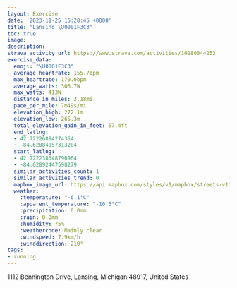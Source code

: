 ```yaml
---
layout: Exercise
date: '2023-11-25 15:28:45 +0000'
title: "Lansing \U0001F3C3"
toc: true
image:
description:
strava_activity_url: https://www.strava.com/activities/10280044253
exercise_data:
  emoji: "\U0001F3C3"
  average_heartrate: 155.7bpm
  max_heartrate: 170.0bpm
  average_watts: 306.7W
  max_watts: 413W
  distance_in_miles: 3.18mi
  pace_per_mile: 7m49s/mi
  elevation_high: 272.1m
  elevation_low: 265.3m
  total_elevation_gain_in_feet: 57.4ft
  end_latlng:
  - 42.72226894274354
  - -84.62884057313204
  start_latlng:
  - 42.722238348796964
  - -84.62892447598279
  similar_activities_count: 1
  similar_activities_trend: 0
  mapbox_image_url: https://api.mapbox.com/styles/v1/mapbox/streets-v11/static/path-5+787af2-1.0(czvcGv%7DocOt%40Ca%40C%7BEBc%40%40_%40F%5DN_%40VkApAyAhAIPAJFZj%40p%40p%40h%40rAz%40z%40%5El%40RvBTj%40DD%40FJ%40%5CIjDITU%40eAMgAGu%40UmBs%40OCOJEHMl%40IPKFQDMJIZ%40xBAPDl%40HRFDTD%5EEnA%3Fz%40BhAARDj%40TFADI%40ICOQMK%3Fk%40JeABg%40DMPEd%40BlBB%5CCf%40DT%5Eb%40BTB%60AHZLRLNTHPB%5EARENIFIHY%40Q%3Fk%40EWKQUOSKSGk%40C_%40Be%40AKBMLWj%40MR%5BR%5DHcDOwBOgAU%5DOuAkAGIESFQXc%40f%40kAV%5Dn%40c%40JERClA%40%5CDLCtB%3FPANIp%40FdA%40%5BE_BEKAGGCG%3FOFs%40%40_BAe%40EKQKIAwACSCUISMe%40m%40i%40g%40%5Be%40QOSMg%40MKGEK%3FOFiEC%7B%40B%7D%40He%40Xo%40XY%5EO~%40EfAUpA%5Dh%40EPJh%40f%40x%40h%40%60A%60AhAr%40%7C%40%5Cp%40Pt%40JdB%40h%40%3FBAMEiCE),pin-s-s+e5b22e(-84.62828,42.7205),pin-s-f+89ae00(-84.62943000000008,42.720980000000004)/auto/800x800?access_token=pk.eyJ1Ijoiam9zaGJlY2ttYW4iLCJhIjoiY205eWR2aDd1MWZ6djJrbXc4a3M0bWZleiJ9.XiG9OWkNcZk2QzjJbxLB4A
  weather:
    :temperature: "-6.1°C"
    :apparent_temperature: "-10.5°C"
    :precipitation: 0.0mm
    :rain: 0.0mm
    :humidity: 75%
    :weathercode: Mainly clear
    :windspeed: 7.9km/h
    :winddirection: 210°
tags:
- running
---
```

1112 Bennington Drive, Lansing, Michigan 48917, United States
